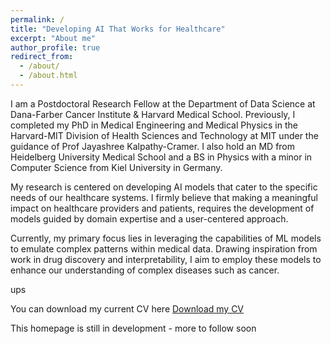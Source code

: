 ```yaml
---
permalink: /
title: "Developing AI That Works for Healthcare"
excerpt: "About me"
author_profile: true
redirect_from: 
  - /about/
  - /about.html
---
```


I am a Postdoctoral Research Fellow at the Department of Data Science at Dana-Farber Cancer Institute & Harvard Medical School. Previously, I completed my PhD in Medical Engineering and Medical Physics in the Harvard-MIT Division of Health Sciences and Technology at MIT under the guidance of Prof Jayashree Kalpathy-Cramer. I also hold an MD from Heidelberg University Medical School and a BS in Physics with a minor in Computer Science from Kiel University in Germany.
 
My research is centered on developing AI models that cater to the specific needs of our healthcare systems. I firmly believe that making a meaningful impact on healthcare providers and patients, requires the development of models guided by domain expertise and a user-centered approach. 
 
Currently, my primary focus lies in leveraging the capabilities of ML models to emulate complex patterns within medical data. Drawing inspiration from work in drug discovery and interpretability, I aim to employ these models to enhance our understanding of complex diseases such as cancer.

ups


You can download my current CV here [Download my CV](downloads/CV_KHoeble.pdf)

This homepage is still in development - more to follow soon


